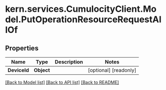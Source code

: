 
# kern.services.CumulocityClient.Model.PutOperationResourceRequestAllOf

## Properties

Name | Type | Description | Notes
------------ | ------------- | ------------- | -------------
**DeviceId** | **Object** |  | [optional] [readonly] 

[[Back to Model list]](../README.md#documentation-for-models)
[[Back to API list]](../README.md#documentation-for-api-endpoints)
[[Back to README]](../README.md)

